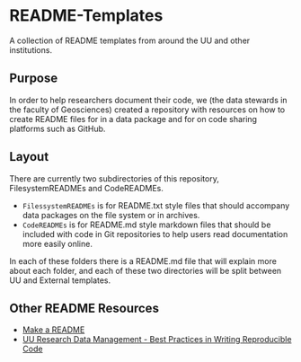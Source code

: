 # README-Templates
A collection of README templates from around the UU and other institutions. 

## Purpose 

In order to help researchers document their code, we (the data stewards in the faculty of Geosciences) created a repository with resources on how to create README files for in a data package and for on code sharing platforms such as GitHub. 

## Layout

There are currently two subdirectories of this repository, FilesystemREADMEs and CodeREADMEs. 

* `FilessystemREADMEs` is for README.txt style files that should accompany data packages on the file system or in archives. 
* `CodeREADMEs` is for README.md style markdown files that should be included with code in Git repositories to help users read documentation more easily online. 

In each of these folders there is a README.md file that will explain more about each folder, and each of these two directories will be split between UU and External templates. 

## Other README Resources

* [Make a README](https://www.makeareadme.com/)
* [UU Research Data Management - Best Practices in Writing Reproducible Code](https://utrechtuniversity.github.io/workshop-computational-reproducibility/docs/7.2-the-readme-page.html)